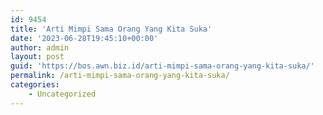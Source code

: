 ```yaml
---
id: 9454
title: 'Arti Mimpi Sama Orang Yang Kita Suka'
date: '2023-06-28T19:45:10+00:00'
author: admin
layout: post
guid: 'https://bos.awn.biz.id/arti-mimpi-sama-orang-yang-kita-suka/'
permalink: /arti-mimpi-sama-orang-yang-kita-suka/
categories:
    - Uncategorized
---
```


